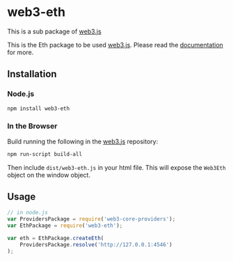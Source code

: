 # web3-eth

This is a sub package of [web3.js][repo]

This is the Eth package to be used [web3.js][repo].
Please read the [documentation][docs] for more.

## Installation

### Node.js

```bash
npm install web3-eth
```

### In the Browser

Build running the following in the [web3.js][repo] repository:

```bash
npm run-script build-all
```

Then include `dist/web3-eth.js` in your html file.
This will expose the `Web3Eth` object on the window object.


## Usage

```js
// in node.js
var ProvidersPackage = require('web3-core-providers');
var EthPackage = require('web3-eth');

var eth = EthPackage.createEth(
    ProvidersPackage.resolve('http://127.0.0.1:4546')
);
```


[docs]: http://web3js.readthedocs.io/en/1.0/
[repo]: https://github.com/ethereum/web3.js


